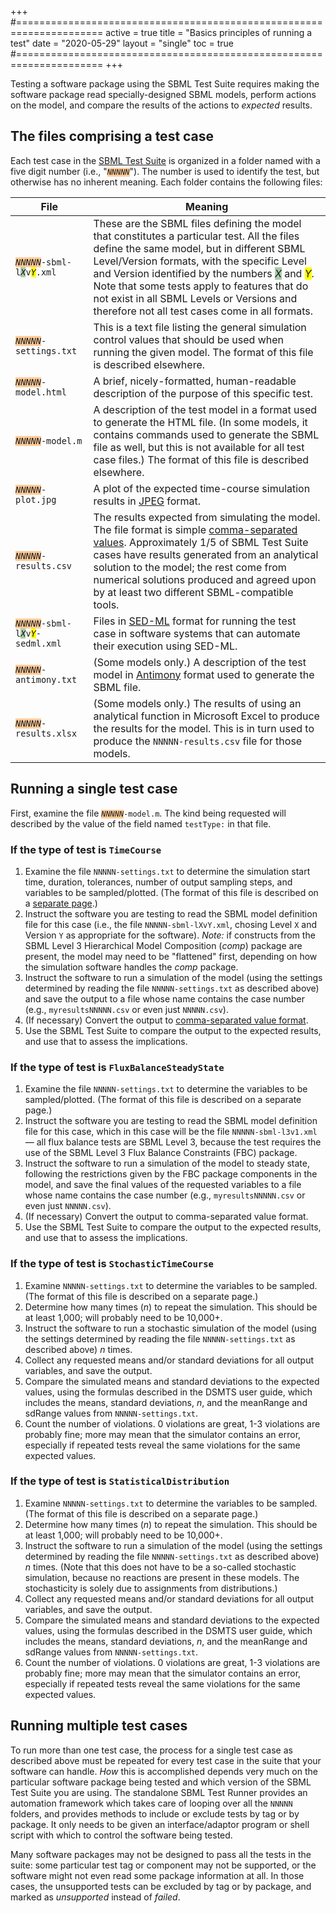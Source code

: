 +++
#=====================================================================
active     = true
title      = "Basics principles of running a test"
date       = "2020-05-29"
layout     = "single"
toc        = true
#=====================================================================
+++

Testing a software package using the SBML Test Suite requires making the software package read specially-designed SBML models, perform actions on the model, and compare the results of the actions to _expected_ results.


The files comprising a test case
--------------------------------

Each test case in the [SBML Test Suite](/software/sbml-test-suite) is organized in a folder named with a five digit number (i.e., "<code style="background-color: #ffcc99"><i>NNNNN</i></code>").  The number is used to identify the test, but otherwise has no inherent meaning.  Each folder contains the following files:

| File                     | Meaning |
|--------------------------|---------|
| <nobr><code><i style="background-color: #ffcc99">NNNNN</i>-sbml-l<i style="background-color: #aaccaa">X</i>v<i style="background-color: yellow">Y</i>.xml</code></nobr>  | These are the SBML files defining the model that constitutes a particular test. All the files define the same model, but in different SBML Level/Version formats, with the specific Level and Version identified by the numbers <i style="background-color: #aaccaa">X</i> and <i style="background-color: yellow">Y</i>.  Note that some tests apply to features that do not exist in all SBML Levels or Versions and therefore not all test cases come in all formats. |
| <nobr><code><i style="background-color: #ffcc99">NNNNN</i>-settings.txt</code></nobr> | This is a text file listing the general simulation control values that should be used when running the given model.  The format of this file is described elsewhere. |
| <nobr><code><i style="background-color: #ffcc99">NNNNN</i>-model.html</code></nobr> | A brief, nicely-formatted, human-readable description of the purpose of this specific test. |
| <nobr><code><i style="background-color: #ffcc99">NNNNN</i>-model.m</code></nobr> | A description of the test model in a format used to generate the HTML file.  (In some models, it contains commands used to generate the SBML  file as well, but this is not available for all test case files.)  The format of this file is described elsewhere. |
| <nobr><code><i style="background-color: #ffcc99">NNNNN</i>-plot.jpg</code></nobr> | A plot of the expected time-course simulation results in [JPEG](http://en.wikipedia.org/wiki/Jpeg) format. |
| <nobr><code><i style="background-color: #ffcc99">NNNNN</i>-results.csv</code></nobr> | The results expected from simulating the model.  The file format is simple [comma-separated values](http://en.wikipedia.org/wiki/Comma-separated_values).  Approximately 1/5 of SBML Test Suite cases have results generated from an analytical solution to the model; the rest come from numerical solutions produced and agreed upon by at least two different SBML-compatible tools. |
| <nobr><code><i style="background-color: #ffcc99">NNNNN</i>-sbml-l<i style="background-color: #aaccaa">X</i>v<i style="background-color: yellow">Y</i>-sedml.xml</code></nobr>  | Files in [SED-ML](http://sed-ml.org/) format for running the test case in software systems that can automate their execution using SED-ML. |
| <nobr><code><i style="background-color: #ffcc99">NNNNN</i>-antimony.txt</code></nobr> |  (Some models only.) A description of the test model in [Antimony](http://antimony.sourceforge.net/) format used to generate the SBML file. |
| <nobr><code><i style="background-color: #ffcc99">NNNNN</i>-results.xlsx</code></nobr> | (Some models only.) The results of using an analytical function in Microsoft Excel to produce the results for the model.  This is in turn used to produce the `NNNNN-results.csv` file for those models. |


Running a single test case
--------------------------

First, examine the file <code><i style="background-color: #ffcc99">NNNNN</i>-model.m</code>.  The kind being requested will described by the value of the field named `testType:` in that file.

### If the type of test is `TimeCourse`

1. Examine the file `NNNNN-settings.txt` to determine the simulation start time, duration, tolerances, number of output sampling steps, and variables to be sampled/plotted.  (The format of this file is described on a [separate page](../test-case-details).)
2. Instruct the software you are testing to read the SBML model definition file for this case (i.e., the file `NNNNN-sbml-lXvY.xml`, chosing Level `X` and Version `Y` as appropriate for the software).  _Note:_ if constructs from the SBML Level&nbsp;3 Hierarchical Model Composition (_comp_) package are present, the model may need to be "flattened" first, depending on how the simulation software handles the _comp_ package.
3. Instruct the software to run a simulation of the model (using the settings determined by reading the file `NNNNN-settings.txt` as described above) and save the output to a file whose name contains the case number (e.g., `myresultsNNNNN.csv` or even just `NNNNN.csv`).
4. (If necessary) Convert the output to [comma-separated value format](https://en.wikipedia.org/wiki/Comma-separated_values).
5. Use the SBML Test Suite to compare the output to the expected results, and use that to assess the implications.


### If the type of test is `FluxBalanceSteadyState`

1. Examine the file `NNNNN-settings.txt` to determine the variables to be sampled/plotted.  (The format of this file is described on a separate page.)
2. Instruct the software you are testing to read the SBML model definition file for this case, which in this case will be the file `NNNNN-sbml-l3v1.xml` &mdash; all flux balance tests are SBML Level 3, because the test requires the use of the SBML Level&nbsp;3 Flux Balance Constraints (FBC) package.
3. Instruct the software to run a simulation of the model to steady state, following the restrictions given by the FBC package components in the model, and save the final values of the requested variables to a file whose name contains the case number (e.g., `myresultsNNNNN.csv` or even just `NNNNN.csv`).
4. (If necessary) Convert the output to comma-separated value format.
5. Use the SBML Test Suite to compare the output to the expected results, and use that to assess the implications.


### If the type of test is `StochasticTimeCourse`

1. Examine `NNNNN-settings.txt` to determine the variables to be sampled.  (The format of this file is described on a separate page.)
2. Determine how many times (_n_) to repeat the simulation.  This should be at least 1,000; will probably need to be 10,000+.
3. Instruct the software to run a stochastic simulation of the model (using the settings determined by reading the file `NNNNN-settings.txt` as described above) _n_ times.
4. Collect any requested means and/or standard deviations for all output variables, and save the output.
5. Compare the simulated means and standard deviations to the expected values, using the formulas described in the DSMTS user guide, which includes the means, standard deviations, _n_, and the meanRange and sdRange values from `NNNNN-settings.txt`.
6. Count the number of violations.  0 violations are great, 1-3 violations are probably fine; more may mean that the simulator contains an error, especially if repeated tests reveal the same violations for the same expected values.


### If the type of test is `StatisticalDistribution`

1. Examine `NNNNN-settings.txt` to determine the variables to be sampled.  (The format of this file is described on a separate page.)
2. Determine how many times (_n_) to repeat the simulation.  This should be at least 1,000; will probably need to be 10,000+.
3. Instruct the software to run a simulation of the model (using the settings determined by reading the file `NNNNN-settings.txt` as described above) _n_ times.  (Note that this does not have to be a so-called stochastic simulation, because no reactions are present in these models.  The stochasticity is solely due to assignments from distributions.)
4. Collect any requested means and/or standard deviations for all output variables, and save the output.
5. Compare the simulated means and standard deviations to the expected values, using the formulas described in the DSMTS user guide, which includes the means, standard deviations, _n_, and the meanRange and sdRange values from `NNNNN-settings.txt`.
6. Count the number of violations.  0 violations are great, 1-3 violations are probably fine; more may mean that the simulator contains an error, especially if repeated tests reveal the same violations for the same expected values.


Running multiple test cases
---------------------------

To run more than one test case, the process for a single test case as described above must be repeated for every test case in the suite that your software can handle.  _How_ this is accomplished depends very much on the particular software package being tested and which version of the SBML Test Suite you are using.  The standalone SBML Test Runner provides an automation framework which takes care of looping over all the `NNNNN` folders, and provides methods to include or exclude tests by tag or by package.  It only needs to be given an interface/adaptor program or shell script with which to control the software being tested.

Many software packages may not be designed to pass all the tests in the suite:  some particular test tag or component may not be supported, or the software might not even read some package information at all.  In those cases, the unsupported tests can be excluded by tag or by package, and marked as _unsupported_ instead of _failed_.

<!--
== Gathering the results of many tests for uploading to the Online SBML Test Suite ==

The format of the results accepted by the online system is very simple.  As mentioned above, the result of running each test model must be stored in a comma-separated value file, such that the file name contains the case number (e.g., <code>myresultsNNNNN.csv</code>).  Simply create a zip archive containing all of the output files:

: <code>myresults00001.csv</code>
: <code>myresults00002.csv</code>
: <code>myresults00003.csv</code>
: <code>myresults00004.csv</code>
: &hellip;
: <code>myresultsNNNNN.csv</code>

Gaps are allowed in the files put in the archive (for example, if you chose not to run some tests, or the software cannot simulate some test models). The final number (<code>NNNNN</code>) depends on the number of tests provided in the current release of the SBML Test Suite, as well as the tests you selected to run, and the capabilities of the software you are testing. 

<center style="margin: 1.5em">
{{#icon:Icon-red-right-arrow.jpg}} [http://sbml.org/test-suite/web/uploadresults.jsp After creating the archive, go to Step 3 (uploading the results).]
</center>
-->
